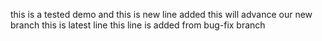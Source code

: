 this is a tested demo
and this is new line added
this will advance our new branch
this is latest line
this line is added from bug-fix branch 
